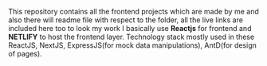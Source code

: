 This repository contains all the frontend projects which are made by me and also there will readme file with respect to the folder, all the live links are included here too to look my work
I basically use **Reactjs** for frontend and **NETLIFY** to host the frontend layer.
Technology stack mostly used in these 
ReactJS,  NextJS, ExpressJS(for mock data manipulations), AntD(for design of pages).
